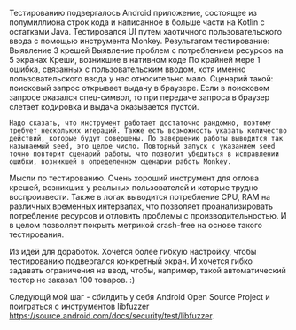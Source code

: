 Тестированию подвергалось Android приложение, состоящее из полумиллиона строк кода и написанное в больше части на Kotlin с остатками Java. Тестировался UI путем хаотичного пользовательского ввода с помощью инструмента Monkey. Результатом тестирование:
Выявление 3 крешей
Выявление проблем с потреблением ресурсов на 5 экранах
Креши, возникшие в нативном коде 
По крайней мере 1 ошибка, связанных с пользовательским вводом, хотя именно пользовательского ввода у нас относительно мало. Сценарий такой: поисковый запрос открывает выдачу в браузере. Если в поисковом запросе оказался спец-символ, то при передаче запроса в браузер слетает кодировка и выдача оказывается пустой.  

	Надо сказать, что инструмент работает достаточно рандомно, поэтому требует нескольких итераций. Также есть возможность указать количество действий, которые будут совершены. По завершению работы выводится так называемый seed, это целое число. Повторный запуск с указанием seed точно повторит сценарий работы, что позволит убедиться в исправлении ошибки, возникшей в определенном сценарии работы Monkey.  

Мысли по тестированию. Очень хороший инструмент для отлова крешей, возникших у реальных пользователей и которые трудно воспроизвести. Также в логах выводится потребление СPU, RAM на различных временных интервалах, что позволяет проанализировать потребление ресурсов и отловить проблемы с производительностью. И в целом позволяет покрыть метрикой crash-free на основе такого тестирования.

Из идей для доработок. Хочется более гибкую настройку, чтобы тестированию подвергался конкретный экран. И хочется гибко задавать ограничения на ввод, чтобы, например, такой автоматический тестер не заказал 100 товаров. :)


Следующй мой шаг - сбилдить у себя Android Open Source Project и поиграться с инструментов libfuzzer https://source.android.com/docs/security/test/libfuzzer.